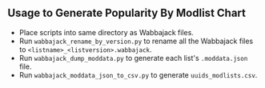 ## Usage to Generate Popularity By Modlist Chart
- Place scripts into same directory as Wabbajack files.
- Run `wabbajack_rename_by_version.py` to rename all the Wabbajack files to `<listname>_<listversion>.wabbajack`.
- Run `wabbajack_dump_moddata.py` to generate each list's `.moddata.json` file.
- Run `wabbajack_moddata_json_to_csv.py` to generate `uuids_modlists.csv`.